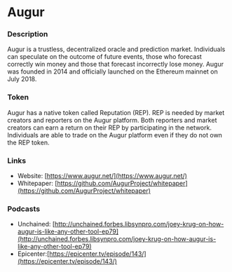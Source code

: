# Augur

### Description
Augur is a trustless, decentralized oracle and prediction market. Individuals can speculate on the outcome of future events, those who forecast correctly win money and those that forecast incorrectly lose money. Augur was founded in 2014 and officially launched on the Ethereum mainnet on July 2018.

### Token
Augur has a native token called Reputation (REP). REP is needed by market creators and reporters on the Augur platform.  Both reporters and market creators can earn a return on their REP by participating in the network. Individuals are able to trade on the Augur platform even if they do not own the REP token.

### Links
* Website: [https://www.augur.net/](https://www.augur.net/)
* Whitepaper: [https://github.com/AugurProject/whitepaper](https://github.com/AugurProject/whitepaper)

### Podcasts
* Unchained: [http://unchained.forbes.libsynpro.com/joey-krug-on-how-augur-is-like-any-other-tool-ep79](http://unchained.forbes.libsynpro.com/joey-krug-on-how-augur-is-like-any-other-tool-ep79)
* Epicenter:[https://epicenter.tv/episode/143/](https://epicenter.tv/episode/143/)


